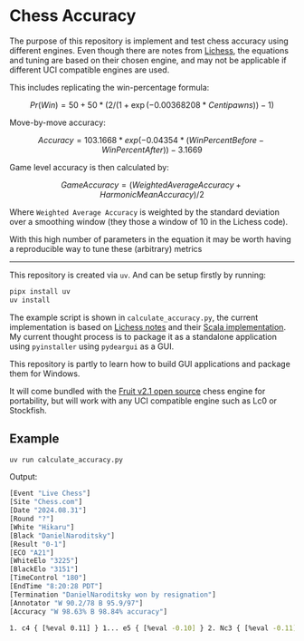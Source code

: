 # Chess Accuracy

The purpose of this repository is implement and test chess accuracy using different engines. Even though there are notes from [Lichess](https://lichess.org/page/accuracy), the equations and tuning are based on their chosen engine, and may not be applicable if different UCI compatible engines are used. 

This includes replicating the win-percentage formula:

$$
Pr(Win) = 50 + 50 * (2 / (1 + \exp(-0.00368208 * Centipawns)) - 1)
$$

Move-by-move accuracy:

$$
Accuracy = 103.1668 * exp(-0.04354 * (WinPercentBefore - WinPercentAfter)) - 3.1669
$$

Game level accuracy is then calculated by:

$$
GameAccuracy = (WeightedAverageAccuracy + HarmonicMeanAccuracy)/2
$$

Where `Weighted Average Accuracy` is weighted by the standard deviation over a smoothing window (they those a window of 10 in the Lichess code). 

With this high number of parameters in the equation it may be worth having a reproducible way to tune these (arbitrary) metrics

---

This repository is created via `uv`. And can be setup firstly by running:

```sh
pipx install uv
uv install
```

The example script is shown in `calculate_accuracy.py`, the current implementation is based on [Lichess notes](https://lichess.org/page/accuracy) and their [Scala implementation](https://github.com/lichess-org/lila/blob/master/modules/analyse/src/main/AccuracyPercent.scala#L38-L44). My current thought process is to package it as a standalone application using `pyinstaller` using `pydeargui` as a GUI. 

This repository is partly to learn how to build GUI applications and package them for Windows.

It will come bundled with the [Fruit v2.1 open source](https://github.com/Warpten/Fruit-2.1) chess engine for portability, but will work with any UCI compatible engine such as Lc0 or Stockfish.

## Example

```sh
uv run calculate_accuracy.py
```

Output:

```sh
[Event "Live Chess"]
[Site "Chess.com"]
[Date "2024.08.31"]
[Round "?"]
[White "Hikaru"]
[Black "DanielNaroditsky"]
[Result "0-1"]
[ECO "A21"]
[WhiteElo "3225"]
[BlackElo "3151"]
[TimeControl "180"]
[EndTime "8:20:28 PDT"]
[Termination "DanielNaroditsky won by resignation"]
[Annotator "W 90.2/78 B 95.9/97"]
[Accuracy "W 98.63% B 98.84% accuracy"]

1. c4 { [%eval 0.11] } 1... e5 { [%eval -0.10] } 2. Nc3 { [%eval -0.11] } 2... Bb4 { [%eval 0.13] } 3. g3 { [%eval -0.37] } 3... Bxc3 { [%eval -0.23] } 4. bxc3 { [%eval -0.07] } 4... d6 { [%eval 0.05] } 5. Bg2 { [%eval 0.07] } 5... Nf6 { [%eval 0.00] } 6. d3 { [%eval -0.04] } 6... O-O { [%eval -0.01] } 7. Nf3 { [%eval -0.13] } 7... Re8 { [%eval 0.07] } 8. O-O { [%eval 0.10] } 8... e4 { [%eval 0.02] } 9. Nd4 { [%eval 0.08] } 9... Nbd7 { [%eval 0.27] } 10. h3 { [%eval -0.04] } 10... Nc5 { [%eval -0.01] } 11. Be3 { [%eval -0.05] } 11... Bd7 { [%eval -0.17] } 12. Nb3 { [%eval -0.04] } 12... Na4 { [%eval 0.00] } 13. Qd2 { [%eval -0.04] } 13... c5 { [%eval 0.00] } 14. Rae1 { [%eval 0.00] } 14... Bc6 { [%eval -0.09] } 15. Qc2 { [%eval -0.24] } 15... h6 { [%eval -0.07] } 16. Kh2 { [%eval -0.39] } 16... exd3 { [%eval -0.41] } 17. exd3 { [%eval -0.45] } 17... Bxg2 { [%eval -0.41] } 18. Kxg2 { [%eval -0.39] } 18... Qd7 { [%eval -0.42] } 19. f3 { [%eval -0.52] } 19... Re6 { [%eval -0.57] } 20. Nd2 { [%eval -0.49] } 20... Rae8 { [%eval -0.18] } 21. Ne4 { [%eval -0.27] } 21... d5 { [%eval 0.00] } 22. Nxf6+ { [%eval 0.04] } 22... gxf6 { [%eval -0.06] } 23. Bf2 { [%eval -0.03] } 23... Rxe1 { [%eval -0.06] } 24. Rxe1 { [%eval -0.08] } 24... Rxe1 { [%eval -0.10] } 25. Bxe1 { [%eval -0.10] } 25... dxc4 { [%eval -0.12] } 26. dxc4 { [%eval -0.12] } 26... Nb6 { [%eval 0.12] } 27. Bf2 { [%eval 0.14] } 27... Nxc4 { [%eval 0.04] } 28. Bxc5 { [%eval 0.00] } 28... b6 { [%eval 0.00] } 29. Bd4 { [%eval -3.04] } 29... Qxd4 { [%eval -3.16] } 0-1
```

